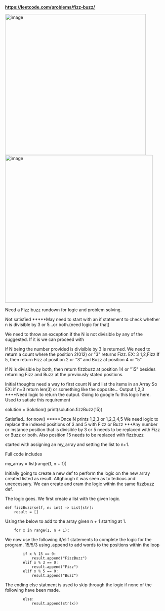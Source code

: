 **https://leetcode.com/problems/fizz-buzz/**


<img width="455" alt="image" src="https://github.com/user-attachments/assets/c23dde84-1583-446a-ae8d-d3078d74f5da">




<img width="477" alt="image" src="https://github.com/user-attachments/assets/31686f7d-3ebc-4ddb-8a8f-fffbafb66ba0">




Need a Fizz buzz rundown for logic and problem solving.

Not satisfied
*****May need to start with an if statement to check whether n is divisible by 3 or 5...or both.(need logic for that)

We need to throw an exception if the N is not divisible by any of the suggested. 
If it is we can proceed with


If N being the number provided is divisible by 3 is returned. We need to return a count where the position 2(012) or "3" returns Fizz.
EX: 3
1,2,Fizz
If 5, then return Fizz at position 2 or "3" and Buzz at position 4 or "5"

If N is divisible by both, then return fizzbuzz at position 14 or "15" besides returning Fizz and Buzz at the previously stated positions.



Initial thoughts need a way to first count N and list the items in an Array 
So 
EX: if n=3
return len(3) or something like the opposite...
Output 1,2,3
****Need logic to return the output. Going to google fu this logic here.
Used to satiate this requirement 

solution = Solution()
print(solution.fizzBuzz(15)) 

Satisfied...for now()
*****Once N prints 1,2,3 or 1,2,3,4,5 
We need logic to replace the indexed positions of 3 and 5 with Fizz or Buzz 
***Any number or instance position that is divisible by 3 or 5 needs to be replaced with Fizz or Buzz or both. 
Also position 15 needs to be replaced with fizzbuzz

started with assigning an my_array and setting the list to n+1.

Full code includes   


my_array = list(range(1, n + 1))  


Initially going to create a new def to perform the logic on the new array created listed as result.
Altghough it was seen as to tedious and uneccessary. We can create and cram the logic within the same fizzbuzz def. 

The logic goes. We first create a list with the given logic.
   
    def fizzBuzz(self, n: int) -> List[str]:
        result = [] 

Using the below to add to the array given n + 1 starting at 1. 
       
        for x in range(1, n + 1):

We now use the following if/elif statements to complete the logic for the program. 
15/5/3 using .append to add words to the positions within the loop

            if x % 15 == 0:       
                result.append("FizzBuzz")
            elif x % 3 == 0:       
                result.append("Fizz")
            elif x % 5 == 0:       
                result.append("Buzz")
 


The ending else statment is used to skip through the logic if none of the following have been made. 
           
            else:
                result.append(str(x))  






